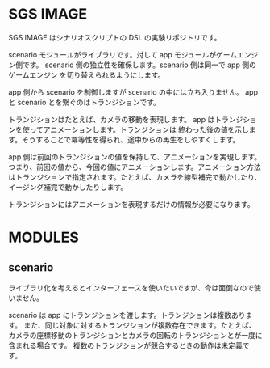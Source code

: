 # SGS IMAGE

SGS IMAGE はシナリオスクリプトの DSL の実験リポジトリです。

scenario モジュールがライブラリです。対して app モジュールがゲームエンジン側です。
scenario 側の独立性を確保します。scenario 側は同一で app 側のゲームエンジン
を切り替えられるようにします。

app 側から scenario を制御しますが scenario の中には立ち入りません。
app と scenario とを繋ぐのはトランジションです。

トランジションはたとえば、カメラの移動を表現します。
app はトランジションを使ってアニメーションします。トランジションは
終わった後の値を示します。そうすることで冪等性を得られ、途中からの再生をしやすくします。

app 側は前回のトランジションの値を保持して、アニメーションを実現します。つまり、前回の値から、今回の値にアニメーションします。アニメーション方法はトランジションで指定されます。たとえば、カメラを線型補完で動かしたり、イージング補完で動かしたりします。

トランジションにはアニメーションを表現するだけの情報が必要になります。

# MODULES

## scenario

ライブラリ化を考えるとインターフェースを使いたいですが、今は面倒なので使いません。

scenario は app にトランジションを渡します。トランジションは複数あります。
また、同じ対象に対するトランジションが複数存在できます。たとえば、カメラの座標移動のトランジションとカメラの回転のトランジションとが一度に含まれる場合です。
複数のトランジションが競合するときの動作は未定義です。
